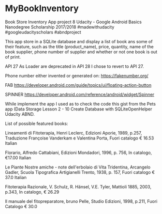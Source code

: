 # MyBookInventory
Book Store Inventory App
project 8
Udacity - Google Android Basics Nanodegree Scholarship 2017/2018
#madewithudacity #googleudacityscholars #abndproject

This app store in a SQLite database and display a list of book ans some of their feature, such as the title (product_name), price, quantity, 
name of the book supplier, phone number of supplier and whether or not one book is out of print.

API 27
As Loader are deprecated in API 28 I chose to revert to API 27.

Phone number either invented or generated on:
https://fakenumber.org/

FAB
https://developer.android.com/guide/topics/ui/floating-action-button

SPINNER
https://developer.android.com/reference/android/widget/Spinner

While implement the app I used as to check the code this gist from the Pets app (Data Storage Lesson 2 - 10 Create Database with SQLiteOpenHelper Udacity ABND.

List of possible featured books:

Lineamenti di Fitoterapia, Henri Leclerc, Edizioni Aporie, 1989, p.257, Traduzione Françoise Vanderkam e Valentina Porta, Fuori catalogo € 16.53 Italian

Florario, Alfredo Cattabiani, Edizioni Mondadori, 1996, p. 756, In catalogo, €17.00 Italian

Le Piante Nostre amiche - note dell'erbolaio di Vita Tridentina, Arcangelo Gadler, Scuola Tipografica Artigianelli Trento, 1938, p. 157, Fuori catalogo € 37.0 Italian

Fitoterapia Razionale, V. Schulz, R. Hänsel, V.E. Tyler, Mattioli 1885, 2003, p.343, In catalogo, € 26.29

Il manuale del fitopreparatore, bruno Pelle, Studio Edizioni, 1998, p.211, Fuori Catalogo € 30.0
